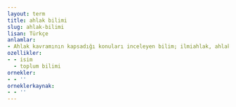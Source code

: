 ```yaml
---
layout: term
title: ahlak bilimi
slug: ahlak-bilimi
lisan: Türkçe
anlamlar:
- Ahlak kavramının kapsadığı konuları inceleyen bilim; ilmiahlak, ahlakiyat, etik, etik bilimi
ozellikler:
- - isim
  - toplum bilimi
ornekler:
- - ''
orneklerkaynak:
- - ''
---
```

